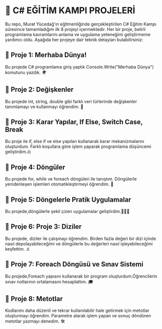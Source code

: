 # 🚀 C# EĞİTİM KAMPI PROJELERİ

Bu repo, Murat Yücedağ'ın eğitmenliğinde gerçekleştirilen C# Eğitim Kampı süresince tamamladığım ilk 8 projeyi içermektedir. Her bir proje, belirli programlama kavramlarını anlama ve uygulama yeteneğimi geliştirmeme yardımcı oldu. Aşağıda her projeye dair teknik detayları bulabilirsiniz:

## 📍 Proje 1: Merhaba Dünya!
Bu projede C# programlama giriş yaptık Console.Write("Merhaba Dünya") komutunu yazdık. 🌍

## 📍 Proje 2: Değişkenler
Bu projede int, string, double gibi farklı veri türlerinde değişkenler tanımlamayı ve kullanmayı öğrendim. 🦾

## 📍 Proje 3: Karar Yapılar, If Else, Switch Case, Break
Bu proje ile if, else if ve else yapıları kullanarak karar mekanizmalarını oluşturdum. Farklı koşullara göre işlem yaparak programlama düşüncemi geliştirdim.⚖️

## 📍 Proje 4: Döngüler
Bu projede for, while ve foreach döngüleri ile tanıştım. Döngülerle yenidenleşen işlemleri otomatikleştirmeyi öğrendim. 🔄

## 📍 Proje 5: Döngelerle Pratik Uygulamalar
Bu projede,döngülerle şekil çizen uygulamalar geliştirdim.🧑🏽‍💻

## 📍 Proje 6: Proje 3: Diziler 
Bu projede, diziler ile çalışmayı öğrendim. Birden fazla değeri bir dizi içinde nasıl depolayabileceğimi ve döngülerle bu değerleri nasıl işleyebileceğimi keşfettim. ⚓️

## 📍 Proje 7: Foreach Döngüsü ve Sınav Sistemi
Bu projede,Foreach yapısını kullanarak bir program oluşturdum.Öğrencilerin sınav notlarının ortalamasını hesaplattım. 🎓

## 📍 Proje 8: Metotlar
Kodlarımı daha düzenli ve tekrar kullanılabilir hale getirmek için metotlar oluşturmayı öğrendim. Parametre alarak işlem yapan ve sonuç döndüren metotlar yazmayı denedim. 🛠️
